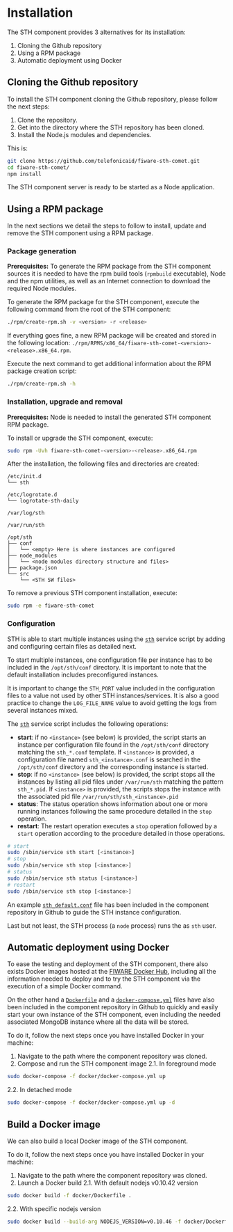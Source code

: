# Installation

The STH component provides 3 alternatives for its installation:

1. Cloning the Github repository
2. Using a RPM package
3. Automatic deployment using Docker

## Cloning the Github repository

To install the STH component cloning the Github repository, please follow the next steps:

1. Clone the repository.
2. Get into the directory where the STH repository has been cloned.
3. Install the Node.js modules and dependencies.

This is:
```bash
git clone https://github.com/telefonicaid/fiware-sth-comet.git
cd fiware-sth-comet/
npm install
```

The STH component server is ready to be started as a Node application.

## Using a RPM package

In the next sections we detail the steps to follow to install, update and remove the STH component using a RPM package.

### Package generation

**Prerequisites:** To generate the RPM package from the STH component sources it is needed to have the rpm build tools (`rpmbuild` executable), Node and the
npm utilities, as well as an Internet connection to download the required Node modules.

To generate the RPM package for the STH component, execute the following command from the root of the STH component:
```bash
./rpm/create-rpm.sh -v <version> -r <release>
```

If everything goes fine, a new RPM package will be created and stored in the following location: `./rpm/RPMS/x86_64/fiware-sth-comet-<version>-<release>.x86_64.rpm`.

Execute the next command to get additional information about the RPM package creation script:
```bash
./rpm/create-rpm.sh -h
```

### Installation, upgrade and removal

**Prerequisites:** Node is needed to install the generated STH component RPM package.

To install or upgrade the STH component, execute:
```bash
sudo rpm -Uvh fiware-sth-comet-<version>-<release>.x86_64.rpm
```

After the installation, the following files and directories are created:
```
/etc/init.d
└── sth

/etc/logrotate.d
└── logrotate-sth-daily

/var/log/sth

/var/run/sth

/opt/sth
├── conf
│   └── <empty> Here is where instances are configured
├── node_modules
│   └── <node modules directory structure and files>
├── package.json
└── src
    └── <STH SW files>
```

To remove a previous STH component installation, execute:
```bash
sudo rpm -e fiware-sth-comet
```

### Configuration

STH is able to start multiple instances using the [`sth`](https://github.com/telefonicaid/fiware-sth-comet/blob/master/rpm/SOURCES/etc/init.d/sth) service script by adding and configuring certain files as detailed next.

To start multiple instances, one configuration file per instance has to be included in the `/opt/sth/conf` directory. It is important to note that the default installation includes preconfigured instances.

It is important to change the `STH_PORT` value included in the configuration files to a value not used by other STH instances/services. It is also a good practice to change the `LOG_FILE_NAME` value to avoid getting the logs from several instances mixed.

The [`sth`](https://github.com/telefonicaid/fiware-sth-comet/blob/master/rpm/SOURCES/etc/init.d/sth) service script includes the following operations:

* **start**: if no `<instance>` (see below) is provided, the script starts an instance per configuration file found in the `/opt/sth/conf` directory matching the `sth_*.conf` template. If `<instance>` is provided, a configuration file named `sth_<instance>.conf` is searched in the `/opt/sth/conf` directory and the corresponding instance is started.
* **stop**: if no `<instance>` (see below) is  provided, the script stops all the instances by listing all pid files under `/var/run/sth` matching the pattern `sth_*.pid`. If `<instance>` is provided, the scripts stops the instance with the associated pid file `/var/run/sth/sth_<instance>.pid`
* **status**: The status operation shows information about one or more running instances
following the same procedure detailed in the `stop` operation.
* **restart**: The restart operation executes a `stop` operation followed by a `start` operation according to the procedure detailed in those operations.

```bash
# start
sudo /sbin/service sth start [<instance>]
# stop
sudo /sbin/service sth stop [<instance>]
# status
sudo /sbin/service sth status [<instance>]
# restart
sudo /sbin/service sth stop [<instance>]
```

An example [`sth_default.conf`](https://github.com/telefonicaid/fiware-sth-comet/blob/master/rpm/EXAMPLES/sth_default.conf) file has been included in the component repository in Github  to guide the STH instance configuration.

Last but not least, the STH process (a `node` process) runs the as `sth` user.

## Automatic deployment using Docker

To ease the testing and deployment of the STH component, there also exists Docker images hosted at the [FIWARE Docker Hub](https://hub.docker.com/r/fiware/sth-comet/), including all the information needed to deploy and to try the STH component via the execution of a simple Docker command.

On the other hand a [`Dockerfile`](https://github.com/telefonicaid/fiware-sth-comet/blob/master/docker/Dockerfile) and a [`docker-compose.yml`](https://github.com/telefonicaid/fiware-sth-comet/blob/master/docker/docker-compose.yml) files have also been included in the component repository in Github to quickly and easily start your own instance of the STH component, even including the needed associated MongoDB instance where all the data will be stored.

To do it, follow the next steps once you have installed Docker in your machine:

1. Navigate to the path where the component repository was cloned.
2. Compose and run the STH component image
2.1. In foreground mode
```bash
sudo docker-compose -f docker/docker-compose.yml up
```

2.2. In detached mode
```bash
sudo docker-compose -f docker/docker-compose.yml up -d
```

## Build a Docker image

We can also build a local Docker image of the STH component.

To do it, follow the next steps once you have installed Docker in your machine:

1. Navigate to the path where the component repository was cloned.
2. Launch a Docker build
2.1. With default nodejs v0.10.42 version
```bash
sudo docker build -f docker/Dockerfile .
```

2.2. With specific nodejs version
```bash
sudo docker build --build-arg NODEJS_VERSION=v0.10.46 -f docker/Dockerfile .
```

